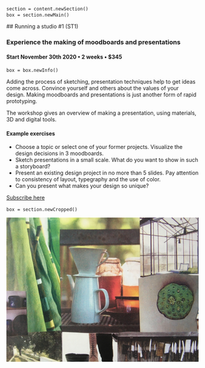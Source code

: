 
<!-- ST1 -->

~~~
section = content.newSection()
box = section.newMain()
~~~
<a name="ST1"/>
## Running a studio #1 <span class="wcode">(ST1)</span>

### Experience the making of moodboards and presentations

#### Start November 30<span class="sup">th</span> 2020 • 2 weeks • $345

~~~
box = box.newInfo()
~~~

Adding the process of sketching, presentation techniques help to get ideas come across. Convince yourself and others about the values of your design. Making moodboards and presentations is just another form of rapid prototyping.

The workshop gives an overview of making a presentation, using materials, 3D and digital tools.

#### Example exercises

* Choose a topic or select one of your former projects. Visualize the design decisions in 3 moodboards.
* Sketch presentations in a small scale. What do you want to show in such a storyboard?
* Present an existing design project in no more than 5 slides. Pay attention to consistency of layout, typegraphy and the use of color.
* Can you present what makes your design so unique?

<a href="https://www.eventbrite.com/e/running-a-studio-1-moodboards-presentations-st1-tickets-130140089511" target="external">Subscribe here</a>

~~~
box = section.newCropped()
~~~

![cover y=top x=center](images/img_6704.jpg)


